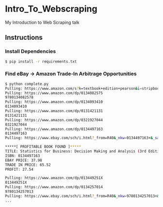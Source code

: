 # Intro_To_Webscraping

My Introduction to Web Scraping talk

## Instructions

### Install Dependencies

```bash
$ pip install -r requirements.txt
```

### Find eBay -> Amazon Trade-In Arbitrage Opportunities

```bash
$ python complete.py
Pulling: https://www.amazon.com/s?k=textbook+edition+pearson&i=stripbooks&ref=nb_sb_noss_2&page=1
Pulling: https://www.amazon.com/dp/0134082575
9780134082578
Pulling: https://www.amazon.com/dp/0134093410
0134093410
Pulling: https://www.amazon.com/dp/0131421131
0131421131
Pulling: https://www.amazon.com/dp/0321927044
0321927044
Pulling: https://www.amazon.com/dp/0134497163
0134497163
Pulling: https://www.ebay.com/sch/i.html?_from=R40&_nkw=0134497163+&_sacat=0&LH_TitleDesc=0&_sop=15&rt=nc&LH_BIN=1

*****[ PROFITABLE BOOK FOUND ]*****
TITLE: Statistics for Business: Decision Making and Analysis (3rd Edition)
ISBN: 0134497163
EBAY PRICE: 37.98
TRADE IN PRICE: 65.52
PROFIT: 27.54

Pulling: https://www.amazon.com/dp/013449251X
013449251X
Pulling: https://www.amazon.com/dp/0134257014
9780134257013
Pulling: https://www.ebay.com/sch/i.html?_from=R40&_nkw=9780134257013+&_sacat=0&LH_TitleDesc=0&_sop=15&rt=nc&LH_BIN=1
...

```